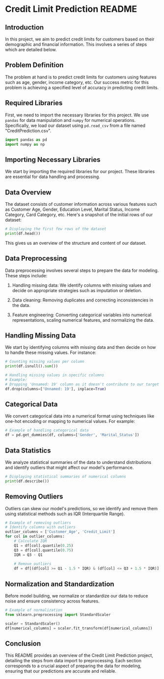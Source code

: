 # Credit Limit Prediction README

## Introduction
In this project, we aim to predict credit limits for customers based on their demographic and financial information. This involves a series of steps which are detailed below.

## Problem Definition
The problem at hand is to predict credit limits for customers using features such as age, gender, income category, etc. Our success metric for this problem is achieving a specified level of accuracy in predicting credit limits.

## Required Libraries
First, we need to import the necessary libraries for this project. We use `pandas` for data manipulation and `numpy` for numerical operations. Specifically, we load our dataset using `pd.read_csv` from a file named "CreditPrediction.csv".

```python
import pandas as pd
import numpy as np
```

## Importing Necessary Libraries
We start by importing the required libraries for our project. These libraries are essential for data handling and processing.

## Data Overview
The dataset consists of customer information across various features such as Customer Age, Gender, Education Level, Marital Status, Income Category, Card Category, etc. Here's a snapshot of the initial rows of our dataset:

```python
# Displaying the first few rows of the dataset
print(df.head())
```

This gives us an overview of the structure and content of our dataset.

## Data Preprocessing
Data preprocessing involves several steps to prepare the data for modeling. These steps include:

1. Handling missing data: We identify columns with missing values and decide on appropriate strategies such as imputation or deletion.
   
2. Data cleaning: Removing duplicates and correcting inconsistencies in the data.
   
3. Feature engineering: Converting categorical variables into numerical representations, scaling numerical features, and normalizing the data.

## Handling Missing Data
We start by identifying columns with missing data and then decide on how to handle these missing values. For instance:

```python
# Counting missing values per column
print(df.isnull().sum())

# Handling missing values in specific columns
# Example:
# Dropping 'Unnamed: 19' column as it doesn't contribute to our target class
df.drop(columns=['Unnamed: 19'], inplace=True)
```

## Categorical Data
We convert categorical data into a numerical format using techniques like one-hot encoding or mapping to numerical values. For example:

```python
# Example of handling categorical data
df = pd.get_dummies(df, columns=['Gender', 'Marital_Status'])
```

## Data Statistics
We analyze statistical summaries of the data to understand distributions and identify outliers that might affect our model's performance.

```python
# Displaying statistical summaries of numerical columns
print(df.describe())
```

## Removing Outliers
Outliers can skew our model's predictions, so we identify and remove them using statistical methods such as IQR (Interquartile Range).

```python
# Example of removing outliers
# Identify columns with outliers
outlier_columns = ['Customer_Age', 'Credit_Limit']
for col in outlier_columns:
    # Calculate IQR
    Q1 = df[col].quantile(0.25)
    Q3 = df[col].quantile(0.75)
    IQR = Q3 - Q1
    
    # Remove outliers
    df = df[(df[col] >= Q1 - 1.5 * IQR) & (df[col] <= Q3 + 1.5 * IQR)]
```

## Normalization and Standardization
Before model building, we normalize or standardize our data to reduce noise and ensure consistency across features.

```python
# Example of normalization
from sklearn.preprocessing import StandardScaler

scaler = StandardScaler()
df[numerical_columns] = scaler.fit_transform(df[numerical_columns])
```

## Conclusion
This README provides an overview of the Credit Limit Prediction project, detailing the steps from data import to preprocessing. Each section corresponds to a crucial aspect of preparing the data for modeling, ensuring that our predictions are accurate and reliable.

